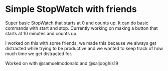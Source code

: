 # Simple StopWatch with friends


Super basic StopWatch that starts at 0 and counts up. It can do basic commands with start and stop. Currently working on making a button that starts at 10 minutes and counts up.

I worked on this with some friends, we made this because we always get distracted while trying to be productive and we wanted to keep track of how much time we get distracted for.

Worked on with @samuelmcdonald and @saljooghis19
